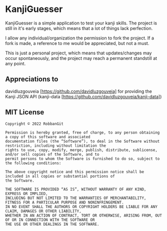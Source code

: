# KanjiGuesser

KanjiGuesser is a simple application to test your kanji skills. The project is still in it's early stages, which means that a lot of things lack perfection.

I allow any individual/organization the permission to fork the project. 
If a fork is made, a reference to me would be appreciated, but not a must. 

This is just a personal project, which means that updates/changes may occur spontaneously, and the project may reach a permanent standstill at any point.

## Appreciations to

davidluzgouveia [https://github.com/davidluzgouveia] for providing the Kanji JSON API (kanji-data [https://github.com/davidluzgouveia/kanji-data])


## MIT License

    Copyright © 2022 RobbanGit

    Permission is hereby granted, free of charge, to any person obtaining a copy of this software and associated
    documentation files (the “Software”), to deal in the Software without restriction, including without limitation the
    rights to use, copy, modify, merge, publish, distribute, sublicense, and/or sell copies of the Software, and to
    permit persons to whom the Software is furnished to do so, subject to the following conditions:

    The above copyright notice and this permission notice shall be included in all copies or substantial portions of
    the Software.

    THE SOFTWARE IS PROVIDED “AS IS”, WITHOUT WARRANTY OF ANY KIND, EXPRESS OR IMPLIED,
    INCLUDING BUT NOT LIMITED TO THE WARRANTIES OF MERCHANTABILITY, FITNESS FOR A PARTICULAR PURPOSE AND NONINFRINGEMENT.
    IN NO EVENT SHALL THE AUTHORS OR COPYRIGHT HOLDERS BE LIABLE FOR ANY CLAIM, DAMAGES OR OTHER LIABILITY,
    WHETHER IN AN ACTION OF CONTRACT, TORT OR OTHERWISE, ARISING FROM, OUT OF OR IN CONNECTION WITH THE SOFTWARE OR
    THE USE OR OTHER DEALINGS IN THE SOFTWARE.
